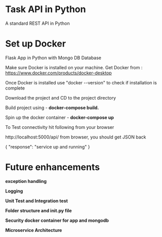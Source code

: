 # Task API in Python #

A standard REST API in Python

# Set up Docker #

Flask App in Python with Mongo DB Database

Make sure Docker is installed on your machine. Get Docker from : 
https://www.docker.com/products/docker-desktop

Once Docker is installed use "docker --version" to check if installation is complete

Download the project and CD to the project directory

Build project using - **docker-compose build.**

Spin up the docker container - **docker-compose up**

To Test connectivity hit following from your browser

http://localhost:5000/api/ from browser, you should get JSON back 

{
    "response": "service up and running"
}

# Future enhancements #

**exception handling**

**Logging**

**Unit Test and Integration test**

**Folder structure and init.py file**

**Security docker container for app and mongodb**

**Microservice Architecture**



 